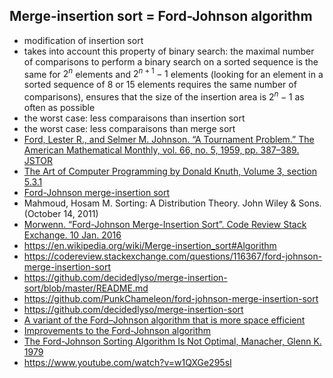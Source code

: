 ## Merge-insertion sort = Ford-Johnson algorithm 
* modification of insertion sort
* takes into account this property of binary search: the maximal number of comparisons to perform a binary search on a sorted sequence is the same for $2^n$ elements and $2^{n+1}−1$ elements (looking for an element in a sorted sequence of 8 or 15 elements requires the same number of comparisons), ensures that the size of the insertion area is $2^n−1$ as often as possible
* the worst case: less comparaisons than insertion sort
* the worst case: less comparaisons than merge sort
* [Ford, Lester R., and Selmer M. Johnson. “A Tournament Problem.” The American Mathematical Monthly, vol. 66, no. 5, 1959, pp. 387–389. JSTOR](www.jstor.org/stable/2308750)
* [The Art of Computer Programming by Donald Knuth, Volume 3, section 5.3.1](https://warwick.ac.uk/fac/sci/dcs/teaching/material-archive/cs341/fj.pdf)
* [Ford-Johnson merge-insertion sort](https://codereview.stackexchange.com/questions/116367/ford-johnson-merge-insertion-sort)
* Mahmoud, Hosam M. Sorting: A Distribution Theory. John Wiley & Sons. (October 14, 2011)
* [Morwenn. “Ford-Johnson Merge-Insertion Sort”. Code Review Stack Exchange. 10 Jan. 2016](https://codereview.stackexchange.com/questions/116367/ford-johnson-merge-insertion-sort)
* https://en.wikipedia.org/wiki/Merge-insertion_sort#Algorithm  
* https://codereview.stackexchange.com/questions/116367/ford-johnson-merge-insertion-sort  
* https://github.com/decidedlyso/merge-insertion-sort/blob/master/README.md  
* https://github.com/PunkChameleon/ford-johnson-merge-insertion-sort  
* https://github.com/decidedlyso/merge-insertion-sort
* [A variant of the Ford–Johnson algorithm that is more space efficient](https://www.researchgate.net/publication/222571621_A_variant_of_the_Ford-Johnson_algorithm_that_is_more_space_efficient)
* [Improvements to the Ford-Johnson algorithm](https://link.springer.com/article/10.1007/BF01934989)
* [The Ford-Johnson Sorting Algorithm Is Not Optimal, Manacher, Glenn K. 1979](https://dl.acm.org/doi/10.1145/322139.322145)
* https://www.youtube.com/watch?v=w1QXGe295sI
